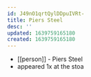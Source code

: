 ```yaml
---
id: J49nO1qrtQylDDpuIVRt-
title: Piers Steel
desc: ''
updated: 1639759165180
created: 1639759165180
---
```



- [[person]] - Piers Steel
- appeared 1x at the stoa
